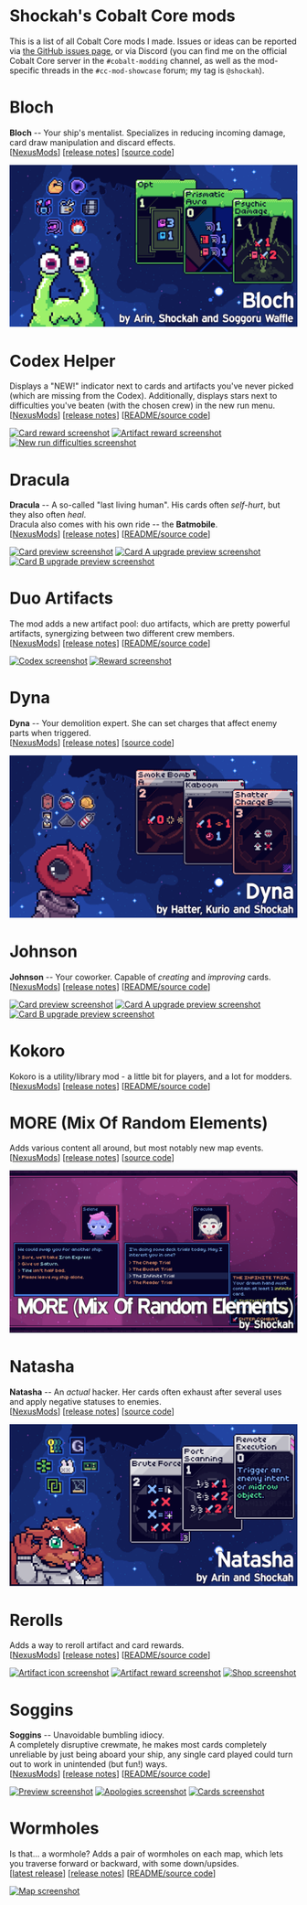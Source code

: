 # Shockah's Cobalt Core mods

This is a list of all Cobalt Core mods I made. Issues or ideas can be reported via [the GitHub issues page](https://github.com/Shockah/Cobalt-Core-Mods/issues), or via Discord (you can find me on the official Cobalt Core server in the `#cobalt-modding` channel, as well as the mod-specific threads in the `#cc-mod-showcase` forum; my tag is `@shockah`).

# Bloch

**Bloch** -- Your ship's mentalist. Specializes in reducing incoming damage, card draw manipulation and discard effects.  
\[[NexusMods](https://www.nexusmods.com/cobaltcore/mods/21)] \[[release notes](Bloch/docs/release-notes.md)] \[[source code](Bloch)]

[![Banner](Bloch/Banner.png)](https://www.nexusmods.com/cobaltcore/mods/21)

# Codex Helper

Displays a "NEW!" indicator next to cards and artifacts you've never picked (which are missing from the Codex). Additionally, displays stars next to difficulties you've beaten (with the chosen crew) in the new run menu.  
\[[NexusMods](https://www.nexusmods.com/cobaltcore/mods/20)] \[[release notes](CodexHelper/docs/release-notes.md)] \[[README/source code](CodexHelper)]

[![Card reward screenshot](CodexHelper/docs/images/card-reward-thumb.png)](CodexHelper/docs/images/card-reward.png)
[![Artifact reward screenshot](CodexHelper/docs/images/artifact-reward-thumb.png)](CodexHelper/docs/images/artifact-reward.png)
[![New run difficulties screenshot](CodexHelper/docs/images/new-run-difficulties-thumb.png)](CodexHelper/docs/images/new-run-difficulties.png)

# Dracula

**Dracula** -- A so-called "last living human". His cards often *self-hurt*, but they also often *heal*.  
Dracula also comes with his own ride -- the **Batmobile**.  
\[[NexusMods](https://www.nexusmods.com/cobaltcore/mods/12)] \[[release notes](Dracula/docs/release-notes.md)] \[[README/source code](Dracula)]

[![Card preview screenshot](Dracula/docs/images/preview-none-thumb.png)](Dracula/docs/images/preview-none.png)
[![Card A upgrade preview screenshot](Dracula/docs/images/preview-a-thumb.png)](Dracula/docs/images/preview-a.png)
[![Card B upgrade preview screenshot](Dracula/docs/images/preview-b-thumb.png)](Dracula/docs/images/preview-b.png)

# Duo Artifacts

The mod adds a new artifact pool: duo artifacts, which are pretty powerful artifacts, synergizing between two different crew members.  
\[[NexusMods](https://www.nexusmods.com/cobaltcore/mods/14)] \[[release notes](DuoArtifacts/docs/release-notes.md)] \[[README/source code](DuoArtifacts)]

[![Codex screenshot](DuoArtifacts/docs/images/codex-thumb.png)](DuoArtifacts/docs/images/codex.png)
[![Reward screenshot](DuoArtifacts/docs/images/reward-thumb.png)](DuoArtifacts/docs/images/reward.png)

# Dyna

**Dyna** -- Your demolition expert. She can set charges that affect enemy parts when triggered.  
\[[NexusMods](https://www.nexusmods.com/cobaltcore/mods/18)] \[[release notes](Dyna/docs/release-notes.md)] \[[source code](Dyna)]

[![Banner](Dyna/Banner.png)](https://www.nexusmods.com/cobaltcore/mods/18)

# Johnson

**Johnson** -- Your coworker. Capable of *creating* and *improving* cards.  
\[[NexusMods](https://www.nexusmods.com/cobaltcore/mods/10)] \[[release notes](Johnson/docs/release-notes.md)] \[[README/source code](Johnson)]

[![Card preview screenshot](Johnson/docs/images/preview-none-thumb.png)](Johnson/docs/images/preview-none.png)
[![Card A upgrade preview screenshot](Johnson/docs/images/preview-a-thumb.png)](Johnson/docs/images/preview-a.png)
[![Card B upgrade preview screenshot](Johnson/docs/images/preview-b-thumb.png)](Johnson/docs/images/preview-b.png)

# Kokoro

Kokoro is a utility/library mod - a little bit for players, and a lot for modders.  
\[[NexusMods](https://www.nexusmods.com/cobaltcore/mods/4)] \[[release notes](Kokoro/docs/release-notes.md)] \[[README/source code](Kokoro)]

# MORE (Mix Of Random Elements)

Adds various content all around, but most notably new map events.  
\[[NexusMods](https://www.nexusmods.com/cobaltcore/mods/31)] \[[release notes](MORE/docs/release-notes.md)] \[[source code](MORE)]

[![Banner](MORE/Banner.png)](https://www.nexusmods.com/cobaltcore/mods/31)

# Natasha

**Natasha** -- An *actual* hacker. Her cards often exhaust after several uses and apply negative statuses to enemies.  
\[[NexusMods](https://www.nexusmods.com/cobaltcore/mods/32)] \[[release notes](Natasha/docs/release-notes.md)] \[[source code](Natasha)]

[![Banner](Natasha/Banner.png)](https://www.nexusmods.com/cobaltcore/mods/32)

# Rerolls

Adds a way to reroll artifact and card rewards.  
\[[NexusMods](https://www.nexusmods.com/cobaltcore/mods/2)] \[[release notes](Rerolls/docs/release-notes.md)] \[[README/source code](Rerolls)]

[![Artifact icon screenshot](Rerolls/docs/images/artifact-thumb.png)](Rerolls/docs/images/artifact.png)
[![Artifact reward screenshot](Rerolls/docs/images/artifact-reward-thumb.png)](Rerolls/docs/images/artifact-reward.png)
[![Shop screenshot](Rerolls/docs/images/shop-thumb.png)](Rerolls/docs/images/shop.png)

# Soggins

**Soggins** -- Unavoidable bumbling idiocy.  
A completely disruptive crewmate, he makes most cards completely unreliable by just being aboard your ship, any single card played could turn out to work in unintended (but fun!) ways.  
\[[NexusMods](https://www.nexusmods.com/cobaltcore/mods/5)] \[[release notes](Soggins/docs/release-notes.md)] \[[README/source code](Soggins)]

[![Preview screenshot](Soggins/docs/images/preview-thumb.gif)](Soggins/docs/images/preview.gif)
[![Apologies screenshot](Soggins/docs/images/apologies-thumb.png)](Soggins/docs/images/apologies.png)
[![Cards screenshot](Soggins/docs/images/cards-thumb.png)](Soggins/docs/images/cards.png)

# Wormholes

Is that... a wormhole? Adds a pair of wormholes on each map, which lets you traverse forward or backward, with some down/upsides.  
\[[latest release](https://github.com/Shockah/Cobalt-Core-Mods/releases/tag/release%2Fwormholes-1.0.0)] \[[release notes](Wormholes/docs/release-notes.md)] \[[README/source code](Wormholes)]

[![Map screenshot](Wormholes/docs/images/map-thumb.png)](Wormholes/docs/images/map.png)